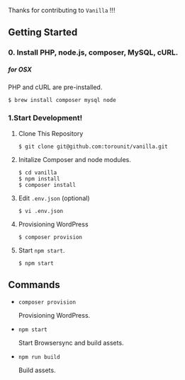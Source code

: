 Thanks for contributing to `Vanilla` !!!

## Getting Started

### 0. Install PHP, node.js, composer, MySQL, cURL.

##### for OSX

PHP and cURL are pre-installed.

```
$ brew install composer mysql node 
```

### 1.Start Development!

1. Clone This Repository
	```
	$ git clone git@github.com:torounit/vanilla.git
	```
1. Initalize Composer and node modules.
	```
	$ cd vanilla
	$ npm install
	$ composer install
	```
1. Edit `.env.json` (optional)
	```
	$ vi .env.json
	```
1. Provisioning WordPress
	```
	$ composer provision
	```
1. Start `npm start`.
	```
	$ npm start
	```

## Commands

* `composer provision` 

	Provisioning WordPress.

* `npm start`

	Start Browsersync and build assets.

* `npm run build` 

	Build assets.
